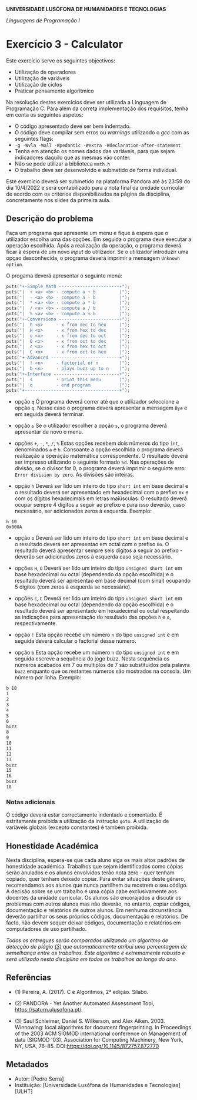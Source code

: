 **UNIVERSIDADE LUSÓFONA DE HUMANIDADES E TECNOLOGIAS**

*Linguagens de Programação I*

# Exercício 3 - Calculator

Este exercício serve os seguintes objectivos:
- Utilização de operadores
- Utilização de variáveis
- Utilização de ciclos
- Praticar pensamento algoritmico

Na resolução destes exercícios deve ser utilizada a Linguagem de Programação C. Para além da correta implementação dos requisitos, tenha em conta os seguintes aspetos:
- O código apresentado deve ser bem indentado. 
- O código deve compilar sem erros ou *warnings* utilizando o *gcc* com as seguintes flags:
- `-g -Wvla -Wall -Wpedantic -Wextra -Wdeclaration-after-statement`
- Tenha em atenção os nomes dados das variáveis, para que sejam indicadores daquilo que as mesmas vão conter.
- Não se pode utilizar a biblioteca `math.h`
- O trabalho deve ser desenvolvido e submetido de forma individual.

Este exercício deverá ser submetido na plataforma Pandora até às 23:59 do dia 10/4/2022 e será contabilizado para a nota final da unidade curricular de acordo com os critérios disponibilizados na página da disciplina, concretamente nos slides da primeira aula.

## Descrição do problema
Faça um programa que apresente um menu e fique à espera que o utilizador escolha uma das opções. Em seguida o programa deve executar a operação escolhida. Após a realização da operação, o programa deverá ficar à espera de um novo *input* do utilizador. Se o utilizador introduzir uma opçao desconhecida, o programa deverá imprimir a mensagem `Unknown option`.

O progama deverá apresentar o seguinte menú:
```C
puts("+-Simple Math -----------------------+");
puts("|  + <a> <b> - compute a + b         |");
puts("|  - <a> <b> - compute a - b         |");
puts("|  * <a> <b> - compute a * b         |");
puts("|  / <a> <b> - compute a / b         |");
puts("|  % <a> <b> - compute a % b         |");
puts("+-Conversions -----------------------+");
puts("|  h <x>     - x from dec to hex     |");
puts("|  H <x>     - x from hex to dec     |");
puts("|  o <x>     - x from dec to oct     |");
puts("|  O <x>     - x from oct to dec     |");
puts("|  c <x>     - x from hex to oct     |");
puts("|  C <x>     - x from oct to hex     |");
puts("+-Advanced --------------------------+");
puts("|  ! <n>     - factorial of n        |");
puts("|  b <n>     - plays buzz up to n    |");
puts("+-Interface -------------------------+");
puts("|  s         - print this menu       |");
puts("|  q         - end program           |");
puts("+------------------------------------+");
```

* opção `q`
   O programa deverá correr até que o utilizador seleccione a opção `q`. Nesse caso o programa deverá apresentar a mensagem `Bye` e em seguida deverá terminar.

* opção `s`
   Se o utilizador escolher a opção `s`, o programa deverá apresentar de novo o menu.

* opções `+`, `-`, `*`, `/`, `%`
   Estas opções recebem dois números do tipo `int`, denominados `a` e `b`. Consoante a opção escolhida o programa deverá realização a operação matemática correspondente. O resultado deverá ser impresso utilizando o seguinte formado `%d`. Nas operações de divisão, se o divisor for 0, o programa deverá imprimir o seguinte erro: `Error division by zero`. As divisões são inteiras.

* opção `h`
   Deverá ser lido um inteiro do tipo `short int` em base decimal e o resultado deverá ser apresentado em hexadecimal com o prefixo `0x` e com os dígitos hexadecimais em letras maiúsculas. O resultado deverá ocupar sempre 4 dígitos a seguir ao prefixo e para isso deverão, caso necessário, ser adicionados zeros à esquerda. Exemplo:
```
h 10
0x000A
```

* opção `o`
   Deverá ser lido um inteiro do tipo `short int` em base decimal e o resultado deverá ser apresentao em octal com o prefixo `0o`. 
O resultado deverá apresentar sempre seis dígitos a seguir ao prefixo - deverão ser adicionados zeros à esquerda caso seja necessário.

* opções `H`, `O`
   Deverá ser lido um inteiro do tipo `unsigned short int` em base hexadecimal ou octal (dependendo da opção escolhida) e o resultado deverá ser apresentao em base decimal (com sinal) ocupando 5 dígitos (com zeros à esquerda se necessário).
   

* opções `c`, `C`
   Deverá ser lido um inteiro do tipo `unsigned short int` em base hexadecimal ou octal (dependendo da opção escolhida) e o resultado deverá ser apresentado em hexadecimal ou octal respeitando as indicações para apresentação do resultado das opções `h` e `o`, respectivamente.


* opção `!`
   Esta opção recebe um número `n` do tipo `unsigned int` e em seguida deverá calcular o factorial desse número.
 
* opção `b`
   Esta opção recebe um número `n` do tipo `unsigned int` e em seguida escreve a sequência do jogo buzz. Nesta sequência os números acabados em 7 ou multiplos de 7 são substituidos pela palavra `buzz` enquanto que os restantes números são mostrados na consola. Um número por linha. Exemplo:

```bash
b 18
1
2
3
4
5
6
buzz
8
9
10
11
12
13
buzz
15
16
buzz
18
```

### Notas adicionais

O código deverá estar correctamente indentado e comentado. É estritamente proibida a utilização da instrução `goto`. 
A utilização de variáveis globais (excepto constantes) é também proibida. 


## Honestidade Académica

Nesta disciplina, espera-se que cada aluno siga os mais altos padrões de honestidade académica. Trabalhos que sejam identificados como cópias serão anulados e os alunos envolvidos terão nota zero - quer tenham copiado, quer tenham deixado copiar.
Para evitar situações deste género, recomendamos aos alunos que nunca partilhem ou mostrem o seu código.
A decisão sobre se um trabalho é uma cópia cabe exclusivamente aos docentes da unidade curricular.
Os alunos são encorajados a discutir os problemas com outros alunos mas não deverão, no entanto, copiar códigos, documentação e relatórios de outros alunos. Em nenhuma circunstância deverão partilhar os seus próprios códigos, documentação e relatórios. De facto, não devem sequer deixar códigos, documentação e relatórios em computadores de uso partilhado.

*Todos os entregues serão comparados utilizando um algoritmo de detecção de plágio [(3)](#ref3) que automaticamente atribui uma percentagem de semelhança entre os trabalhos. Este algoritmo é extremamente robusto e será utilizado nesta disciplina em todos os trabalhos ao longo do ano.* 

## Referências

<a name="ref1"></a>

* (1) Pereira, A. (2017). C e Algoritmos, 2ª edição. Sílabo.

<a name="ref2"></a>

* (2)  PANDORA - Yet Another Automated Assessment Tool, https://saturn.ulusofona.pt/.

<a name="ref3"></a>

* (3)  Saul Schleimer, Daniel S. Wilkerson, and Alex Aiken. 2003. Winnowing: local algorithms for document fingerprinting. In Proceedings of the 2003 ACM SIGMOD international conference on Management of data (SIGMOD '03). Association for Computing Machinery, New York, NY, USA, 76–85. DOI:https://doi.org/10.1145/872757.872770

## Metadados

* Autor: [Pedro Serra]
* Instituição: [Universidade Lusófona de Humanidades e Tecnologias][ULHT]
